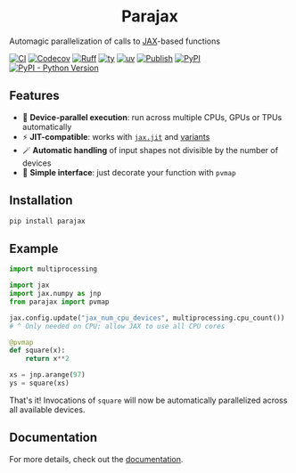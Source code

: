 # <div align="center">Parajax</div>

Automagic parallelization of calls to [JAX](https://github.com/jax-ml/jax)-based functions

[![CI](https://github.com/gerlero/parajax/actions/workflows/ci.yml/badge.svg)](https://github.com/gerlero/parajax/actions/workflows/ci.yml)
[![Codecov](https://codecov.io/gh/gerlero/parajax/branch/main/graph/badge.svg)](https://codecov.io/gh/gerlero/parajax)
[![Ruff](https://img.shields.io/endpoint?url=https://raw.githubusercontent.com/astral-sh/ruff/main/assets/badge/v2.json)](https://github.com/astral-sh/ruff)
[![ty](https://img.shields.io/endpoint?url=https://raw.githubusercontent.com/astral-sh/ty/main/assets/badge/v0.json)](https://github.com/astral-sh/ty)
[![uv](https://img.shields.io/endpoint?url=https://raw.githubusercontent.com/astral-sh/uv/main/assets/badge/v0.json)](https://github.com/astral-sh/uv)
[![Publish](https://github.com/gerlero/parajax/actions/workflows/pypi-publish.yml/badge.svg)](https://github.com/gerlero/parajax/actions/workflows/pypi-publish.yml)
[![PyPI](https://img.shields.io/pypi/v/parajax)](https://pypi.org/project/parajax/)
[![PyPI - Python Version](https://img.shields.io/pypi/pyversions/parajax)](https://pypi.org/project/parajax/)

## Features

- 🚀 **Device-parallel execution**: run across multiple CPUs, GPUs or TPUs automatically
- ⚡ **JIT-compatible**: works with [`jax.jit`](https://docs.jax.dev/en/latest/_autosummary/jax.jit.html) and [variants](https://docs.kidger.site/equinox/api/transformations/#equinox.filter_jit)
- 🪄 **Automatic handling** of input shapes not divisible by the number of devices
- 🎯 **Simple interface**: just decorate your function with `pvmap`

## Installation

```bash
pip install parajax
```

## Example

```python
import multiprocessing

import jax
import jax.numpy as jnp
from parajax import pvmap

jax.config.update("jax_num_cpu_devices", multiprocessing.cpu_count())
# ^ Only needed on CPU: allow JAX to use all CPU cores

@pvmap
def square(x):
    return x**2

xs = jnp.arange(97)
ys = square(xs)
```

That's it! Invocations of `square` will now be automatically parallelized across all available devices.

## Documentation

For more details, check out the [documentation](https://parajax.readthedocs.io/).
